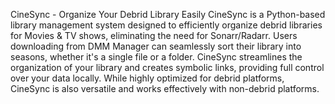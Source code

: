 CineSync - Organize Your Debrid Library Easily
CineSync is a Python-based library management system designed to efficiently organize debrid libraries for Movies & TV shows, eliminating the need for Sonarr/Radarr. Users downloading from DMM Manager can seamlessly sort their library into seasons, whether it's a single file or a folder. CineSync streamlines the organization of your library and creates symbolic links, providing full control over your data locally. While highly optimized for debrid platforms, CineSync is also versatile and works effectively with non-debrid platforms.